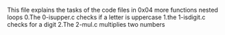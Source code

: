 This file explains the tasks of the code files in 0x04 more functions nested loops
0.The 0-isupper.c checks if a letter is uppercase
1.the 1-isdigit.c checks for a digit
2.The 2-mul.c multiplies two numbers
